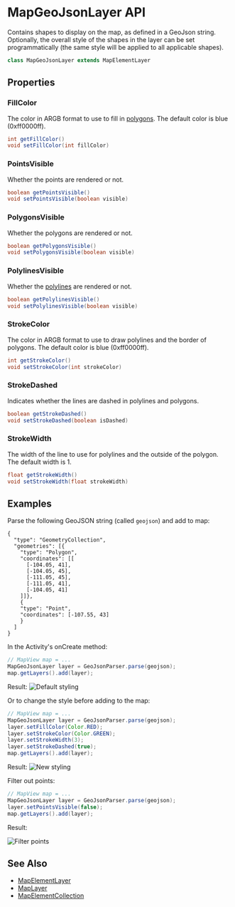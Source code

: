 
# MapGeoJsonLayer API

Contains shapes to display on the map, as defined in a GeoJson string. Optionally, the overall style of the shapes in the layer can be set programmatically (the same style will be applied to all applicable shapes).

```Java
class MapGeoJsonLayer extends MapElementLayer
```

## Properties

### FillColor

The color in ARGB format to use to fill in [polygons](https://docs.microsoft.com/en-us/bingmaps/sdk-native/map-control-api/mappolygon-class). The default color is blue (0xff0000ff).

```Java
int getFillColor()
void setFillColor(int fillColor)
```

### PointsVisible

Whether the points are rendered or not.

```Java
boolean getPointsVisible()
void setPointsVisible(boolean visible)
```

### PolygonsVisible

Whether the polygons are rendered or not.

```Java
boolean getPolygonsVisible()
void setPolygonsVisible(boolean visible)
```

### PolylinesVisible

Whether the [polylines](https://docs.microsoft.com/en-us/bingmaps/sdk-native/map-control-api/mappolyline-class) are rendered or not.

```Java
boolean getPolylinesVisible()
void setPolylinesVisible(boolean visible)
```

### StrokeColor
The color in ARGB format to use to draw polylines and the border of polygons. The default color is blue (0xff0000ff).

```Java
int getStrokeColor()
void setStrokeColor(int strokeColor)
```

### StrokeDashed

Indicates whether the lines are dashed in polylines and polygons.

```Java
boolean getStrokeDashed()
void setStrokeDashed(boolean isDashed)
```

### StrokeWidth

The width of the line to use for polylines and the outside of the polygon. The default width is 1.

```Java
float getStrokeWidth()
void setStrokeWidth(float strokeWidth)
```


## Examples

Parse the following GeoJSON string (called `geojson`) and add to map:
```
{
  "type": "GeometryCollection",
  "geometries": [{
    "type": "Polygon",
    "coordinates": [[
      [-104.05, 41],
      [-104.05, 45],
      [-111.05, 45],
      [-111.05, 41],
      [-104.05, 41]
    ]]},
    {
    "type": "Point",
    "coordinates": [-107.55, 43]
    }
  ]
}
```

In the Activity's onCreate method:

```Java
// MapView map = ...
MapGeoJsonLayer layer = GeoJsonParser.parse(geojson);
map.getLayers().add(layer);
```


Result: 
![Default styling](https://github.com/microsoft/BingMapsNativeModules/blob/master/documentation/defaultStyle.png?raw=true)

Or to change the style before adding to the map:

```Java
// MapView map = ...
MapGeoJsonLayer layer = GeoJsonParser.parse(geojson);
layer.setFillColor(Color.RED);
layer.setStrokeColor(Color.GREEN);
layer.setStrokeWidth(3);
layer.setStrokeDashed(true);
map.getLayers().add(layer);
```

Result:
![New styling](https://github.com/microsoft/BingMapsNativeModules/blob/master/documentation/withStyle.png?raw=true)


Filter out points:

```Java
// MapView map = ...
MapGeoJsonLayer layer = GeoJsonParser.parse(geojson);
layer.setPointsVisible(false);
map.getLayers().add(layer);
```

Result:

![Filter points](https://github.com/microsoft/BingMapsNativeModules/blob/master/documentation/filterPoints.png?raw=true)


## See Also
- [MapElementLayer](https://docs.microsoft.com/en-us/bingmaps/sdk-native/map-control-api/mapelementlayer-class)
- [MapLayer](https://docs.microsoft.com/en-us/bingmaps/sdk-native/map-control-api/maplayer-class)
- [MapElementCollection](https://docs.microsoft.com/en-us/bingmaps/sdk-native/map-control-api/mapelementcollection-class)

